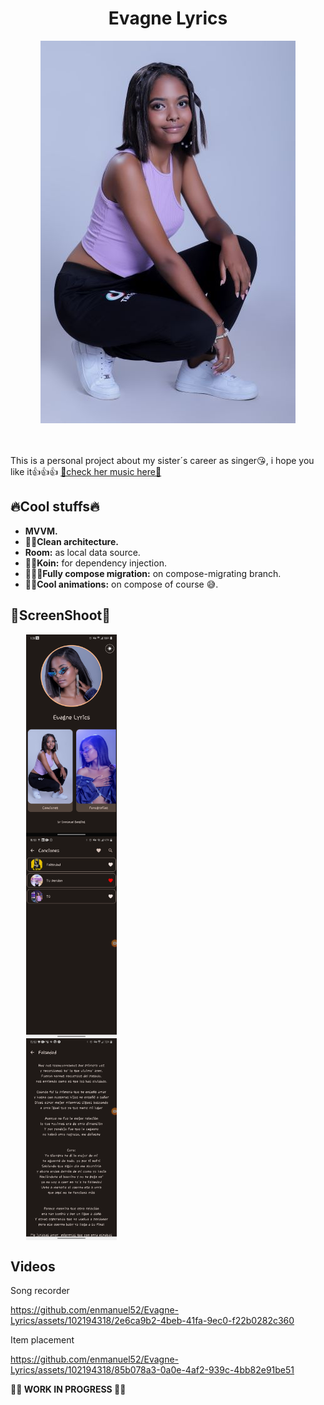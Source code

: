 <h1 align = "center">Evagne Lyrics</h1>
<div align = "center">
<img src="https://github.com/enmanuel52/Evagne-Lyrics/blob/feat/app/src/main/res/drawable-v24/img2_7190.jpg">
  </div><br><br>
<p>
This is a personal project about my sister´s career as singer😘, i hope you like it👍👍👍 <a 
     href="https://www.instagram.com/invites/contact/?i=1aul32cuag71n&utm_content=knvnldr">🎵check her music here🎵
  </a>
<p>

## 🔥Cool stuffs🔥

* **MVVM.**
* **🧹🧹Clean architecture.**
* **Room:** as local data source.
* **💉💉Koin:** for dependency injection.
* **📢📢📢Fully compose migration:** on compose-migrating branch.
* **🎉🎉Cool animations:** on compose of course 😅.

## 📸ScreenShoot📸

<div style="margin: 10px;">
  <img src="https://github.com/enmanuel52/Evagne-Lyrics/blob/feat/app/src/main/res/drawable/main_screen_shot.png" style="display: flex; width: 30%; padding: 0% 3%;">
  <img src="https://github.com/enmanuel52/Evagne-Lyrics/blob/master/app/src/main/res/drawable/list_screen_shot.png" style="display: flex; width: 30%; padding: 0% 3%;">
  <img src="https://github.com/enmanuel52/Evagne-Lyrics/blob/feat/app/src/main/res/drawable/song_screen_shot.png" style="display: flex; width: 30%; padding: 0% 3%;">
</div>


## Videos

Song recorder



https://github.com/enmanuel52/Evagne-Lyrics/assets/102194318/2e6ca9b2-4beb-41fa-9ec0-f22b0282c360



Item placement



https://github.com/enmanuel52/Evagne-Lyrics/assets/102194318/85b078a3-0a0e-4af2-939c-4bb82e91be51





**🚧🚧 WORK IN PROGRESS 🚧🚧**
